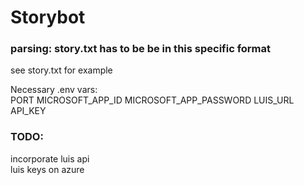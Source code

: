 # Storybot

### parsing: story.txt has to be be in this specific format  
see story.txt for example  
  
  
Necessary .env vars:  
PORT
MICROSOFT_APP_ID
MICROSOFT_APP_PASSWORD
LUIS_URL
API_KEY



### TODO:  
incorporate luis api  
luis keys on azure